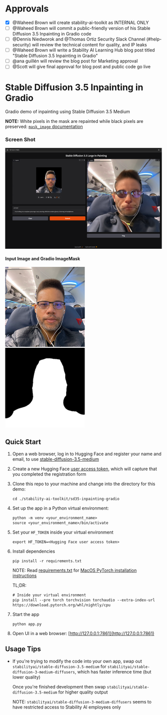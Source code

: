 # Approvals
- [x] @Waheed Brown will create stability-ai-toolkit as INTERNAL ONLY
- [ ] @Waheed Brown will commit a public-friendly version of his Stable Diffusion 3.5 Inpainting in Gradio code
- [ ] @Dennis Niedworok and @Thomas Ortiz Security Slack Channel (#help-security) will review the technical content for quality, and IP leaks
- [ ] @Waheed Brown will write a Stability AI Learning Hub blog post titled "Stable Diffusion 3.5 Inpainting in Gradio"
- [ ] @ana guillén will review the blog post for Marketing approval
- [ ] @Scott will give final approval for blog post and public code go live

# Stable Diffusion 3.5 Inpainting in Gradio
Gradio demo of inpainting using Stable Diffusion 3.5 Medium

**NOTE:** White pixels in the mask are repainted while black pixels are preserved: [`mask_image` documentation](https://huggingface.co/docs/diffusers/api/pipelines/stable_diffusion/inpaint#diffusers.StableDiffusionInpaintPipeline.__call__.mask_image)

### Screen Shot
![screenshot.png](./images/screenshot.png)

#### Input Image and Gradio ImageMask
![example_input_256x256.png](./images/example_input_256x256.png) ![](./images/example_mask_256x256.png)

## Quick Start
1. Open a web browser, log in to Hugging Face and register your name and email,
   to use [stable-diffusion-3.5-medium](https://huggingface.co/stabilityai/stable-diffusion-3.5-medium)
2. Create a new Hugging Face [user access token](https://huggingface.co/docs/hub/en/security-tokens),
   which will capture that you completed the registration form
3. Clone this repo to your machine and change into the directory for this demo:
   ```
   cd ./stability-ai-toolkit/sd35-inpainting-gradio
   ```
4. Set up the app in a Python virtual environment:

   ```
   python -m venv <your_environment_name>
   source <your_environment_name>/bin/activate
   ```
5. Set your `HF_TOKEN` inside your virtual environment
   ```
   export HF_TOKEN=<Hugging Face user access token>
   ```
6. Install dependencies
   ```
   pip install -r requirements.txt
   ```

   NOTE: Read [requirements.txt](./requirements.txt) for
   [MacOS PyTorch installation instructions](https://developer.apple.com/metal/pytorch/)

   TL;DR:
   ```
   # Inside your virtual environment
   pip install --pre torch torchvision torchaudio --extra-index-url https://download.pytorch.org/whl/nightly/cpu
   ```
7. Start the app
   ```
   python app.py
   ```
8. Open UI in a web browser: [http://127.0.0.1:7861](http://127.0.0.1:7861)

## Usage Tips
* If you're trying to modify the code into your own app, swap out `stabilityai/stable-diffusion-3.5-medium` for
  `stabilityai/stable-diffusion-3-medium-diffusers`, which has faster inference time (but lower quality)

  Once you're finished development then swap `stabilityai/stable-diffusion-3.5-medium` for higher quality output

  NOTE: `stabilityai/stable-diffusion-3-medium-diffusers` seems to have restricted access to Stability AI employees only